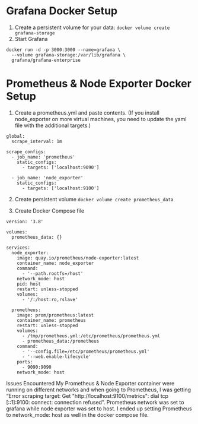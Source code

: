 # Grafana Docker Setup

1. Create a persistent volume for your data:
   `docker volume create grafana-storage`
2. Start Grafana

```
docker run -d -p 3000:3000 --name=grafana \
  --volume grafana-storage:/var/lib/grafana \
  grafana/grafana-enterprise
```

# Prometheus & Node Exporter Docker Setup

1. Create a prometheus.yml and paste contents. (If you install node_exporter on more virtual machines, you need to update the yaml file with the additional targets.)

```
global:
  scrape_interval: 1m

scrape_configs:
  - job_name: 'prometheus'
    static_configs:
      - targets: ['localhost:9090']

  - job_name: 'node_exporter'
    static_configs:
      - targets: ['localhost:9100']
```

2. Create persistent volume
   `docker volume create prometheus_data`

3. Create Docker Compose file

```
version: '3.8'

volumes:
  prometheus_data: {}

services:
  node_exporter:
    image: quay.io/prometheus/node-exporter:latest
    container_name: node_exporter
    command:
      - '--path.rootfs=/host'
    network_mode: host
    pid: host
    restart: unless-stopped
    volumes:
      - '/:/host:ro,rslave'

  prometheus:
    image: prom/prometheus:latest
    container_name: prometheus
    restart: unless-stopped
    volumes:
      - /tmp/prometheus.yml:/etc/prometheus/prometheus.yml
      - prometheus_data:/prometheus
    command:
      - '--config.file=/etc/prometheus/prometheus.yml'
      - '--web.enable-lifecycle'
    ports:
      - 9090:9090
    network_mode: host
```

Issues Encountered
My Prometheus & Node Exporter container were running on different networks and when going to Prometheus, I was getting “Error scraping target: Get "http://localhost:9100/metrics": dial tcp [::1]:9100: connect: connection refused”. Prometheus network was set to grafana while node exporter was set to host. I ended up setting Prometheus to network_mode: host as well in the docker compose file.
